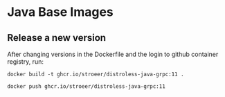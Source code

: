 Java Base Images
================

## Release a new version
After changing versions in the Dockerfile and the login to github container registry, run:

    docker build -t ghcr.io/stroeer/distroless-java-grpc:11 .

    docker push ghcr.io/stroeer/distroless-java-grpc:11